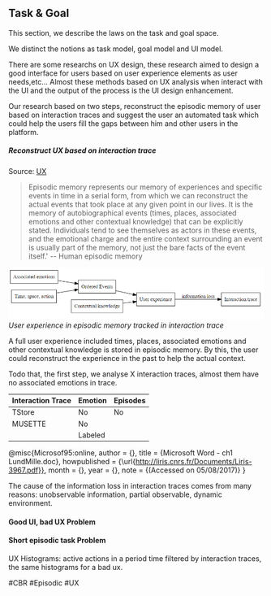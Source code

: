 ## Task & Goal

This section, we describe the laws on the task and goal space.

We distinct the notions as task model, goal model and UI model.

There are some researchs on UX design, these research aimed to design a good interface for users based on user experience elements as user needs,etc...
Almost these methods based on UX analysis when interact with the UI and the output of the process is the UI design enhancement.

Our research based on two steps, reconstruct the episodic memory of user based on interaction traces and suggest the user an automated task which could help the users fill the gaps between him and other users in the platform.

##### Reconstruct UX based on interaction trace

Source: [UX](http://www.usabilis.com/definition-ux-experience-utilisateur-user-experience/)

> Episodic memory represents our memory of experiences and specific events in time in a serial form, from which we can reconstruct the 
> actual events that took place at any given point in our lives. 
> It is the memory of autobiographical events (times, places, associated emotions and other contextual knowledge) that can be explicitly 
> stated.
> Individuals tend to see themselves as actors in these events, and the emotional charge and the entire context surrounding an event is 
> usually part of the memory, not just the bare facts of the event itself.'
> --  Human episodic memory

![Episodic memory](image/UX.png)
*User experience in episodic memory tracked in interaction trace*

A full user experience included times, places, associated emotions and other contextual knowledge is stored in episodic memory.
By this, the user could reconstruct the experience in the past to help the actual context. 

Todo that, the first step, we analyse X interaction traces, almost them have no associated emotions in trace.

| Interaction Trace | Emotion   | Episodes |
| ----------------- | -------   | -------- |
| TStore            |   No      |     No   |
| MUSETTE           |   No      |          |
|                   |   Labeled |          |


@misc{Microsof95:online,
author = {},
title = {Microsoft Word - ch1 LundMille.doc},
howpublished = {\url{http://liris.cnrs.fr/Documents/Liris-3967.pdf}},
month = {},
year = {},
note = {(Accessed on 05/08/2017)}
}

The cause of the information loss in interaction traces comes from many reasons: unobservable information, partial observable, dynamic environment.

#### Good UI, bad UX Problem




#### Short episodic task Problem



UX Histograms: active actions in a period time filtered by interaction traces, the same histograms for a bad ux. 





#CBR #Episodic #UX





